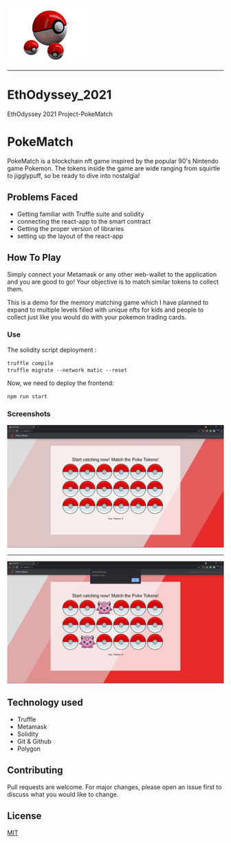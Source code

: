 ![](https://github.com/Aryandotgit/EthOdyssey_2021-PokeMatch/blob/main/src/logo.png)


***

# EthOdyssey_2021
EthOdyssey 2021 Project-PokeMatch

# PokeMatch

PokeMatch is a blockchain nft game inspired by the popular 90's Nintendo game Pokemon.
The tokens inside the game are wide ranging from squirtle to jigglypuff, so be ready to dive into nostalgia!

## Problems Faced
* Getting familiar with Truffle suite and solidity
* connecting the react-app to the smart contract
* Getting the proper version of libraries 
* setting up the layout of the react-app

## How To Play

Simply connect your Metamask or any other web-wallet to the application and you are good to go!
Your objective is to match similar tokens to collect them.

This is a demo for the memory matching game which I have planned to expand to multiple levels filled with unique nfts for kids and people to collect just like you would do with your pokemon trading cards.

### Use

The solidity script deployment : 
```
truffle compile
truffle migrate --network matic --reset
```
Now, we need to deploy the frontend: 

```shell
npm run start
```


### Screenshots

![](https://github.com/Aryandotgit/EthOdyssey_2021-PokeMatch/blob/main/public/screenshot/2.JPG)

***

![](https://github.com/Aryandotgit/EthOdyssey_2021-PokeMatch/blob/main/public/screenshot/4.JPG)

## Technology used
* Truffle
* Metamask
* Solidity
* Git & Github
* Polygon

## Contributing
Pull requests are welcome. For major changes, please open an issue first to discuss what you would like to change.

## License
[MIT](https://choosealicense.com/licenses/mit/)
